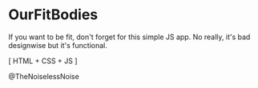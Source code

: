 # OurFitBodies
If you want to be fit, don't forget for this simple JS app.
No really, it's bad designwise but it's functional.

[ HTML + CSS + JS ]

@TheNoiselessNoise
